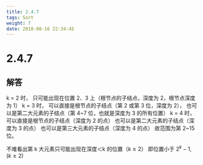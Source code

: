 ```yaml
---
title: 2.4.7
tags: Sort
weight: 7
date: 2018-08-16 22:34:45
---
```


# 2.4.7


## 解答

k = 2 时，
只可能出现在位置 2、3 上（根节点的子结点，深度为 2，根节点深度为 1）
k = 3 时，
可以直接是根节点的子结点（第 2 或第 3 位，深度为 2），
也可以是第二大元素的子结点（第 4~7 位，也就是深度为 3 的所有位置）
k = 4 时，
可以直接是根节点的子结点（深度为 2 的点）
也可以是第二大元素的子结点（深度为 3 的点）
也可以是第三大元素的子结点（深度为 4 的点）
故范围为第 2~15 位。

不难看出第 k 大元素只可能出现在深度＜k 的位置（$k \ge 2$）
即位置小于 $2 ^ k - 1, (k \ge 2)$
